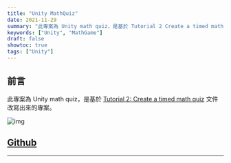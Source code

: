 ```yaml
---
title: "Unity MathQuiz"
date: 2021-11-29
summary: "此專案為 Unity math quiz，是基於 Tutorial 2 Create a timed math quiz 文件改寫出來的專案。"
keywords: ["Unity", "MathGame"]
draft: false
showtoc: true
tags: ["Unity"]
---
```


## 前言

此專案為 Unity math quiz，是基於 [Tutorial 2: Create a timed math quiz][url_1] 文件改寫出來的專案。

![img]

## [Github]

---

[img]: https://i.imgur.com/Igy3NfA.gif
[url_1]: https://docs.microsoft.com/en-us/visualstudio/ide/tutorial-2-create-a-timed-math-quiz
[Github]: https://github.com/Wenrong274/MathQuiz
